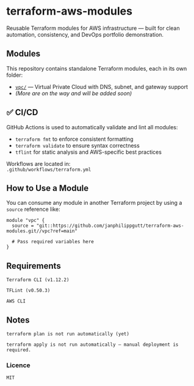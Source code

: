 # terraform-aws-modules

Reusable Terraform modules for AWS infrastructure — built for clean automation, consistency, and DevOps portfolio demonstration.

## Modules

This repository contains standalone Terraform modules, each in its own folder:

- [`vpc/`](./vpc) — Virtual Private Cloud with DNS, subnet, and gateway support
- _(More are on the way and will be added soon)_

## ✅ CI/CD

GitHub Actions is used to automatically validate and lint all modules:

- `terraform fmt` to enforce consistent formatting
- `terraform validate` to ensure syntax correctness
- `tflint` for static analysis and AWS-specific best practices

Workflows are located in:  
`.github/workflows/terraform.yml`

## How to Use a Module

You can consume any module in another Terraform project by using a `source` reference like:

```hcl
module "vpc" {
  source = "git::https://github.com/janphilippgutt/terraform-aws-modules.git//vpc?ref=main"

  # Pass required variables here
}
```

## Requirements

    Terraform CLI (v1.12.2)

    TFLint (v0.50.3)

    AWS CLI

## Notes

    terraform plan is not run automatically (yet)
    
    terraform apply is not run automatically — manual deployment is required.

### Licence

    MIT 